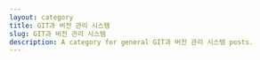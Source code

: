 ```yaml
---
layout: category
title: GIT과 버전 관리 시스템
slug: GIT과 버전 관리 시스템
description: A category for general GIT과 버전 관리 시스템 posts.
---
```



